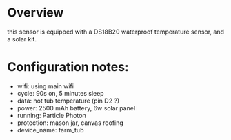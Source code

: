 Overview
====
this sensor is equipped with a DS18B20 waterproof temperature sensor, and a solar kit.  

Configuration notes:
====
* wifi: using main wifi
* cycle: 90s on, 5 minutes sleep
* data: hot tub temperature (pin D2 ?)
* power: 2500 mAh battery, 6w solar panel
* running: Particle Photon
* protection: mason jar, canvas roofing
* device_name: farm_tub
